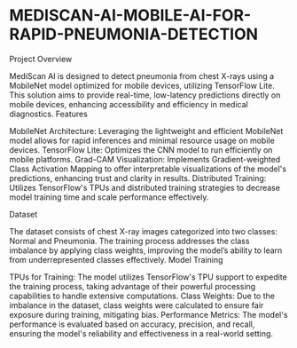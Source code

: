 # MEDISCAN-AI-MOBILE-AI-FOR-RAPID-PNEUMONIA-DETECTION

Project Overview

MediScan AI is designed to detect pneumonia from chest X-rays using a MobileNet model optimized for mobile devices, utilizing TensorFlow Lite. This solution aims to provide real-time, low-latency predictions directly on mobile devices, enhancing accessibility and efficiency in medical diagnostics.
Features

MobileNet Architecture: Leveraging the lightweight and efficient MobileNet model allows for rapid inferences and minimal resource usage on mobile devices.
TensorFlow Lite: Optimizes the CNN model to run efficiently on mobile platforms.
Grad-CAM Visualization: Implements Gradient-weighted Class Activation Mapping to offer interpretable visualizations of the model's predictions, enhancing trust and clarity in results.
Distributed Training: Utilizes TensorFlow's TPUs and distributed training strategies to decrease model training time and scale performance effectively.

Dataset

The dataset consists of chest X-ray images categorized into two classes: Normal and Pneumonia. The training process addresses the class imbalance by applying class weights, improving the model’s ability to learn from underrepresented classes effectively.
Model Training

TPUs for Training: The model utilizes TensorFlow's TPU support to expedite the training process, taking advantage of their powerful processing capabilities to handle extensive computations.
Class Weights: Due to the imbalance in the dataset, class weights were calculated to ensure fair exposure during training, mitigating bias.
Performance Metrics: The model's performance is evaluated based on accuracy, precision, and recall, ensuring the model's reliability and effectiveness in a real-world setting.
